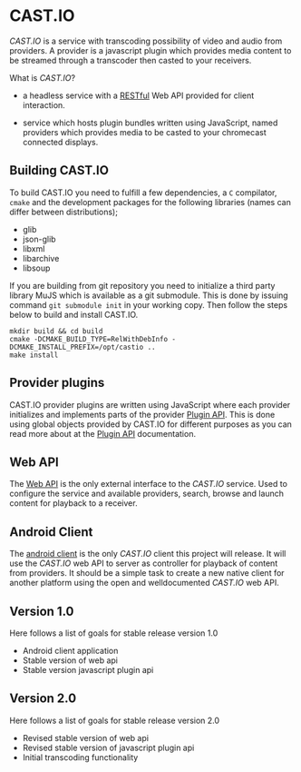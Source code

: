 CAST.IO
=======

_CAST.IO_ is a service with transcoding possibility of video and audio
from providers. A provider is a javascript plugin which provides media content
to be streamed through a transcoder then casted to your receivers.

What is _CAST.IO_?

 - a headless service with a [RESTful][] Web API provided for client
   interaction.

 - service which hosts plugin bundles written using JavaScript, named
   providers which provides media to be casted to your chromecast
   connected displays.


[RESTful]: http://en.wikipedia.org/w/index.php?title=Representational_state_transfer "REpresental State Transfer"


## Building CAST.IO

To build CAST.IO you need to fulfill a few dependencies, a `C`
compilator, `cmake` and the development packages for the following
libraries (names can differ between distributions);

- glib
- json-glib
- libxml
- libarchive
- libsoup

If you are building from git repository you need to initialize a third
party library MuJS which is available as a git submodule. This is done
by issuing command `git submodule init` in your working copy. Then
follow the steps below to build and install CAST.IO.

    mkdir build && cd build
    cmake -DCMAKE_BUILD_TYPE=RelWithDebInfo -DCMAKE_INSTALL_PREFIX=/opt/castio ..
	make install


## Provider plugins

CAST.IO provider plugins are written using JavaScript where each
provider initializes and implements parts of the provider
[Plugin API][]. This is done using global objects provided by CAST.IO
for different purposes as you can read more about at the
[Plugin API][] documentation.

[Plugin API]: https://github.com/hean01/castio/blob/master/PLUGINS.md "CAST.IO Plugin API"


## Web API

The [Web API][] is the only external interface to the _CAST.IO_
service. Used to configure the service and available providers,
search, browse and launch content for playback to a receiver.

[web api]: https://github.com/hean01/castio/blob/master/API.md "CAST.IO Rest API"


## Android Client

The [android client][] is the only _CAST.IO_ client this project will
release. It will use the _CAST.IO_ web API to server as controller for
playback of content from providers. It should be a simple task to
create a new native client for another platform using the open and
welldocumented _CAST.IO_ web API.

[android client]: https://github.com/hean01/castio-android


## Version 1.0

Here follows a list of goals for stable release version 1.0

 - Android client application
 - Stable version of web api
 - Stable version javascript plugin api


## Version 2.0

Here follows a list of goals for stable release version 2.0

 - Revised stable version of web api
 - Revised stable version of javascript plugin api
 - Initial transcoding functionality

